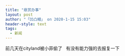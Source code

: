 ```yaml
---
title: "悬赏办事"
layout: post
author: "「凹凸鳗」 on 2020-1-15 15:03"
header-style: text
tags:
  - 新闻
---
```


<head></head>
<body>
  前几天在cityland被小菲偷了&nbsp; &nbsp;有没有能力强的去报复一下
 <br>
</body>


